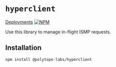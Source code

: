 # `hyperclient`

[Deployments](https://github.com/polytope-labs/hyperclient/actions/workflows/hyperclient.yml/badge.svg)
[![NPM](https://img.shields.io/npm/v/@polytope-labs/hyperclient?label=%40polytope-labs%2Fhyperclient)](https://www.npmjs.com/package/@polytope-labs/hyperclient)

Use this library to manage in-flight ISMP requests.

## Installation

```
npm install @polytope-labs/hyperclient
```